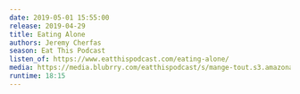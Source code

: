 ```yaml
---
date: 2019-05-01 15:55:00
release: 2019-04-29
title: Eating Alone
authors: Jeremy Cherfas
season: Eat This Podcast
listen_of: https://www.eatthispodcast.com/eating-alone/
media: https://media.blubrry.com/eatthispodcast/s/mange-tout.s3.amazonaws.com/2019/eating-alone.mp3
runtime: 18:15
---
```


